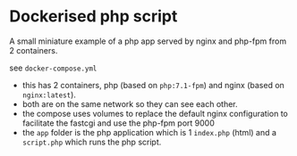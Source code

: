# Dockerised php script

A small miniature example of a php app served by nginx and php-fpm from 2 containers.

see `docker-compose.yml`
- this has 2 containers, php (based on `php:7.1-fpm`) and nginx (based on `nginx:latest`).
- both are on the same network so they can see each other.
- the compose uses volumes to replace the default nginx configuration to facilitate the fastcgi and use the php-fpm port 9000
- the `app` folder is the php application which is 1 `index.php` (html) and a `script.php` which runs the php script.
